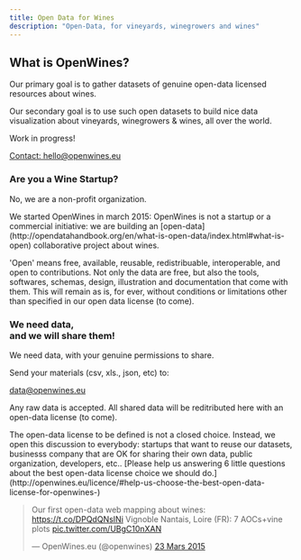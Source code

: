 ```yaml
---
title: Open Data for Wines
description: "Open-Data, for vineyards, winegrowers and wines"
---
```


<div class="row">
    <div class="col-md-offset-2 col-md-8">
        <div class="well text-center">
            <h2>What is OpenWines?</h2>
            <p>Our primary goal is to gather datasets of genuine open-data licensed resources about wines.</p>
            <p>Our secondary goal is to use such open datasets to build nice data visualization about vineyards, winegrowers & wines, all over the world.</p>
            <p class="lead">Work in progress!</p>
            <a href="mailto:hello@openwines.eu" class="btn btn-default">Contact: hello@openwines.eu</a>
        </div>
    </div>
</div>
<div class="home-bottom">
    <div class="row">
        <div class="col-md-6">
            <h3>Are you a Wine Startup?</h3>
            <p class="lead">No, we are a non-profit organization.</p>
            <p>We started OpenWines in march 2015: OpenWines is not a startup or a commercial initiative: we are building an [open-data](http://opendatahandbook.org/en/what-is-open-data/index.html#what-is-open) collaborative project about wines.</p>
            <p>'Open' means free, available, reusable, redistribuable, interoperable, and open to contributions. Not only the data are free, but also the tools, softwares, schemas, design, illustration and documentation that come with them. This will remain as is, for ever, without conditions or limitations other than specified in our open data license (to come).</p>
        </div>
        <div class="col-md-6">
            <h3>We need data,<br>and we will share them!</h3>
            <p>We need data, with your genuine permissions to share.</p>
            <p>Send your materials (csv, xls., json, etc) to:</p>
            <a href="mailto:data@openwines.eu" class="btn btn-default btn-sm">data@openwines.eu</a>
            <p>Any raw data is accepted. All shared data will be reditributed here with an open-data license (to come).</p>
            <p>The open-data license to be defined is not a closed choice. Instead, we open this discussion to everybody: startups that want to reuse our datasets, businesss company that are OK for sharing their own data, public organization, developers, etc.. [Please help us answering 6 little questions about the best open-data license choice we should do.](http://openwines.eu/licence/#help-us-choose-the-best-open-data-license-for-openwines-)</p>
        </div>
    </div>
</div>

<blockquote class="twitter-tweet" lang="fr"><p>Our first open-data web mapping about wines: &#10;<a href="https://t.co/DPQdQNsINi">https://t.co/DPQdQNsINi</a>&#10;Vignoble Nantais, Loire (FR): 7 AOCs+vine plots <a href="http://t.co/UBgC10nXAN">pic.twitter.com/UBgC10nXAN</a></p>&mdash; OpenWines.eu (@openwines) <a href="https://twitter.com/openwines/status/580138795321937920">23 Mars 2015</a></blockquote>

<script async src="//platform.twitter.com/widgets.js" charset="utf-8"></script>

